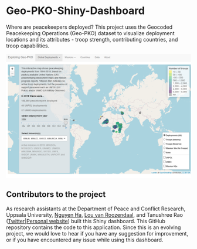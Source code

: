 # Geo-PKO-Shiny-Dashboard

Where are peacekeepers deployed? This project uses the Geocoded Peacekeeping Operations (Geo-PKO) dataset to visualize deployment locations and its attributes - troop strength, contributing countries, and troop capabilities. 

![](screencap-shiny.png) 

## Contributors to the project
As research assistants at the Department of Peace and Conflict Research, Uppsala University, [Nguyen Ha](https://github.com/hatnguyen267), [Lou van Roozendaal](https://se.linkedin.com/in/lou-van-roozendaal-bb3052193), and Tanushree Rao ([Twitter](https://twitter.com/@tanushreerao)|[Personal website](https://tanushreerao.com)) built this Shiny dashboard. This GitHub repository contains the code to this application. Since this is an evolving project, we would love to hear if you have any suggestion for improvement, or if you have encountered any issue while using this dashboard.
